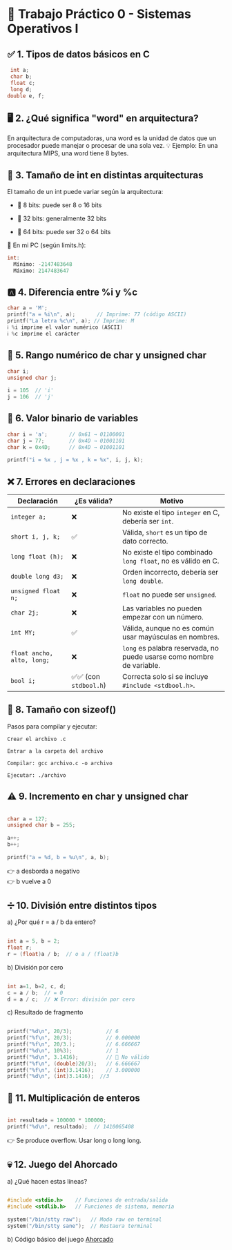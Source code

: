 # 🧠 Trabajo Práctico 0  - Sistemas Operativos I

## ✅ 1. Tipos de datos básicos en C
  
```c  
 int a;  
 char b;
 float c;  
 long d; 
double e, f;
```

  ## 🖥️ 2. ¿Qué significa "word" en arquitectura?
     
En arquitectura de computadoras, una word es la unidad de datos que un procesador puede manejar o procesar de una sola vez.
💡 Ejemplo: En una arquitectura MIPS, una word tiene 8 bytes.

## 🧮 3. Tamaño de int en distintas arquitecturas


El tamaño de un int puede variar según la arquitectura:

- 🧱 8 bits: puede ser 8 o 16 bits

- 🧱 32 bits: generalmente 32 bits

- 🧱 64 bits: puede ser 32 o 64 bits

📎 En mi PC (según limits.h):  
```c
int:  
  Mínimo: -2147483648    
  Máximo: 2147483647
```

## 🅰️ 4. Diferencia entre %i y %c
```c
char a = 'M';  
printf("a = %i\n", a);       // Imprime: 77 (código ASCII)  
printf("La letra %c\n", a); // Imprime: M  
ℹ️ %i imprime el valor numérico (ASCII)  
ℹ️ %c imprime el carácter
```

## 🔢 5. Rango numérico de char y unsigned char
```c
char i;  
unsigned char j;  
  
i = 105  // 'i'  
j = 106  // 'j'  
```

## 🔡 6. Valor binario de variables
```c
char i = 'a';       // 0x61 → 01100001  
char j = 77;        // 0x4D → 01001101  
char k = 0x4D;      // 0x4D → 01001101  
  
printf("i = %x , j = %x , k = %x", i, j, k);  
```

## ❌ 7. Errores en declaraciones
| Declaración                  | ¿Es válida? | Motivo                                                                  |
|-----------------------------|-------------|-------------------------------------------------------------------------|
| `integer a;`                | ❌          | No existe el tipo `integer` en C, debería ser `int`.                   |
| `short i, j, k;`            | ✅          | Válida, `short` es un tipo de dato correcto.                           |
| `long float (h);`           | ❌          | No existe el tipo combinado `long float`, no es válido en C.           |
| `double long d3;`           | ❌          | Orden incorrecto, debería ser `long double`.                          |
| `unsigned float n;`         | ❌          | `float` no puede ser `unsigned`.                                       |
| `char 2j;`                  | ❌          | Las variables no pueden empezar con un número.                        |
| `int MY;`                   | ✅          | Válida, aunque no es común usar mayúsculas en nombres.                |
| `float ancho, alto, long;`  | ❌          | `long` es palabra reservada, no puede usarse como nombre de variable. |
| `bool i;`                   | ✅✅ (con `stdbool.h`) | Correcta solo si se incluye `#include <stdbool.h>`.             |


## 📏 8. Tamaño con sizeof()
Pasos para compilar y ejecutar:

`Crear el archivo .c`  

`Entrar a la carpeta del archivo`  

`Compilar: gcc archivo.c -o archivo`  

`Ejecutar: ./archivo`  

## ⚠️ 9. Incremento en char y unsigned char
```c  
  
char a = 127;  
unsigned char b = 255;
  
a++;  
b++;  
  
printf("a = %d, b = %u\n", a, b);
```  
👉 a desborda a negativo  
👉 b vuelve a 0

  ## ➗ 10. División entre distintos tipos
a) ¿Por qué r = a / b da entero?
```c  
  
int a = 5, b = 2;  
float r;  
r = (float)a / b;  // o a / (float)b
```  
b) División por cero

```c  
  
int a=1, b=2, c, d;  
c = a / b;  // = 0  
d = a / c;  // ❌ Error: división por cero
```  
c) Resultado de fragmento
```c  
  
printf("%d\n", 20/3);           // 6  
printf("%f\n", 20/3);           // 0.000000  
printf("%f\n", 20/3.);          // 6.666667  
printf("%d\n", 10%3);           // 1  
printf("%d\n", 3.1416);         // 🛑 No válido  
printf("%f\n", (double)20/3);   // 6.666667  
printf("%f\n", (int)3.1416);    // 3.000000  
printf("%d\n", (int)3.1416);  //3
```

## 🧮 11. Multiplicación de enteros
```c  
  
int resultado = 100000 * 100000;  
printf("%d\n", resultado);  // 1410065408
```  
👉 Se produce overflow. Usar long o long long.  

## 💀 12. Juego del Ahorcado
a) ¿Qué hacen estas líneas?
```c  
  
#include <stdio.h>    // Funciones de entrada/salida  
#include <stdlib.h>   // Funciones de sistema, memoria  
  
system("/bin/stty raw");   // Modo raw en terminal  
system("/bin/stty sane");  // Restaura terminal
```
b) Código básico del juego
[Ahorcado](ahorcadito.c)
